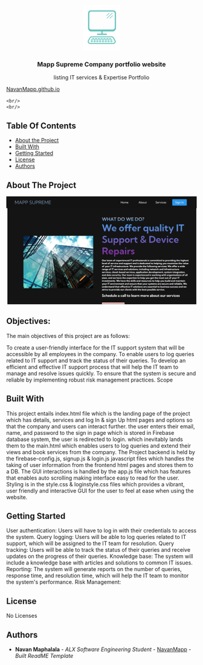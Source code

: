 <br/>
<p align="center">
  <a href="https://github.com/NavanMapp/NavanMapp.github.io">
    <img src="images/icon -white.png" alt="Logo" width="100" height="120">
  </a>


  <h3 align="center">Mapp Supreme Company portfolio website</h3>

  <p align="center">
    listing IT services & Expertise Portfolio
  <br/>

  [NavanMapp.github.io]("https://navanmapp.github.io/")  
    
    <br/>
    <br/>
  </p>
</p>


## Table Of Contents

* [About the Project](#about-the-project)
* [Built With](#built-with)
* [Getting Started](#getting-started)
* [License](#license)
* [Authors](#authors)

## About The Project

<img src="images/screenshot.jpg" alt="Logo">

## Objectives:

The main objectives of this project are as follows:

To create a user-friendly interface for the IT support system that will be accessible by all employees in the company.
To enable users to log queries related to IT support and track the status of their queries.
To develop an efficient and effective IT support process that will help the IT team to manage and resolve issues quickly.
To ensure that the system is secure and reliable by implementing robust risk management practices.
Scope

## Built With

This project entails index.html file which is the landing page of the project which has details, services and log In & sign Up html pages and options so that the company and users can interact further. the user enters their email, name, and password to the sign in page which is stored in Firebase database system, the user is redirected to login. which inevitably lands them to the main.html which enables users to log queries and extend their views and book services from the company.
The Project backend is held by the firebase-config.js, signup.js & login.js javascript files which handles the taking of user information from the frontend html pages and stores them to a DB.
The GUI interactions is handled by the app.js file which has features that enables auto scrolling making interface easy to read for the user.
Styling is in the style.css & loginstyle.css files which provides a vibrant, user friendly and interactive GUI for the user to feel at ease when using the website.

## Getting Started

User authentication: Users will have to log in with their credentials to access the system.
Query logging: Users will be able to log queries related to IT support, which will be assigned to the IT team for resolution.
Query tracking: Users will be able to track the status of their queries and receive updates on the progress of their queries.
Knowledge base: The system will include a knowledge base with articles and solutions to common IT issues.
Reporting: The system will generate reports on the number of queries, response time, and resolution time, which will help the IT team to monitor the system's performance.
Risk Management:

## License

No Licenses

## Authors

* **Navan Maphalala** - *ALX Software Engineering Student* - [NavanMapp](https://github.com/NavanMapp/) - *Built ReadME Template*













